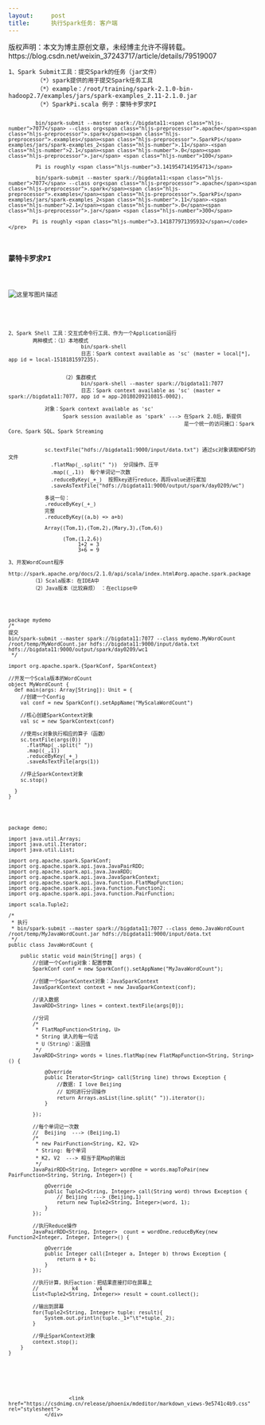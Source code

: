 ```yaml
---
layout:     post
title:      执行Spark任务: 客户端
---
```

<div id="article_content" class="article_content clearfix csdn-tracking-statistics" data-pid="blog" data-mod="popu_307" data-dsm="post">
								<div class="article-copyright">
					版权声明：本文为博主原创文章，未经博主允许不得转载。					https://blog.csdn.net/weixin_37243717/article/details/79519007				</div>
								            <div id="content_views" class="markdown_views prism-atom-one-dark">
							<!-- flowchart 箭头图标 勿删 -->
							<svg xmlns="http://www.w3.org/2000/svg" style="display: none;"><path stroke-linecap="round" d="M5,0 0,2.5 5,5z" id="raphael-marker-block" style="-webkit-tap-highlight-color: rgba(0, 0, 0, 0);"></path></svg>
							<pre class="prettyprint"><code class=" hljs avrasm"><span class="hljs-number">1</span>、Spark Submit工具：提交Spark的任务（jar文件）
        （*）spark提供的用于提交Spark任务工具
        （*）example：/root/training/spark-<span class="hljs-number">2.1</span><span class="hljs-number">.0</span>-bin-hadoop2<span class="hljs-number">.7</span>/examples/jars/spark-examples_2<span class="hljs-number">.11</span>-<span class="hljs-number">2.1</span><span class="hljs-number">.0</span><span class="hljs-preprocessor">.jar</span>
        （*）SparkPi<span class="hljs-preprocessor">.scala</span> 例子：蒙特卡罗求PI

             bin/spark-submit --master spark://bigdata11:<span class="hljs-number">7077</span> --class org<span class="hljs-preprocessor">.apache</span><span class="hljs-preprocessor">.spark</span><span class="hljs-preprocessor">.examples</span><span class="hljs-preprocessor">.SparkPi</span> examples/jars/spark-examples_2<span class="hljs-number">.11</span>-<span class="hljs-number">2.1</span><span class="hljs-number">.0</span><span class="hljs-preprocessor">.jar</span> <span class="hljs-number">100</span>

             Pi is roughly <span class="hljs-number">3.1419547141954713</span>

             bin/spark-submit --master spark://bigdata11:<span class="hljs-number">7077</span> --class org<span class="hljs-preprocessor">.apache</span><span class="hljs-preprocessor">.spark</span><span class="hljs-preprocessor">.examples</span><span class="hljs-preprocessor">.SparkPi</span> examples/jars/spark-examples_2<span class="hljs-number">.11</span>-<span class="hljs-number">2.1</span><span class="hljs-number">.0</span><span class="hljs-preprocessor">.jar</span> <span class="hljs-number">300</span>

            Pi is roughly <span class="hljs-number">3.141877971395932</span></code></pre>



<h3 id="蒙特卡罗求pi">蒙特卡罗求PI</h3>

<p><img src="https://img-blog.csdn.net/20180311191848454?watermark/2/text/aHR0cDovL2Jsb2cuY3Nkbi5uZXQvd2VpeGluXzM3MjQzNzE3/font/5a6L5L2T/fontsize/400/fill/I0JBQkFCMA==/dissolve/70" alt="这里写图片描述" title=""></p>

<pre class="prettyprint"><code class=" hljs livecodeserver">
<span class="hljs-number">2</span>、Spark Shell 工具：交互式命令行工具、作为一个Application运行
        两种模式：（<span class="hljs-number">1</span>）本地模式
                        bin/spark-<span class="hljs-built_in">shell</span> 
                        日志：Spark context available <span class="hljs-keyword">as</span> <span class="hljs-string">'sc'</span> (master = <span class="hljs-built_in">local</span>[*], app id = <span class="hljs-built_in">local</span>-<span class="hljs-number">1518181597235</span>).


                  （<span class="hljs-number">2</span>）集群模式
                        bin/spark-<span class="hljs-built_in">shell</span> <span class="hljs-comment">--master spark://bigdata11:7077</span>
                        日志：Spark context available <span class="hljs-keyword">as</span> <span class="hljs-string">'sc'</span> (master = spark://bigdata11:<span class="hljs-number">7077</span>, app id = app-<span class="hljs-number">20180209210815</span>-<span class="hljs-number">0002</span>).

            对象：Spark context available <span class="hljs-keyword">as</span> <span class="hljs-string">'sc'</span>
                  Spark session available <span class="hljs-keyword">as</span> <span class="hljs-string">'spark'</span> <span class="hljs-comment">---&gt; 在Spark 2.0后，新提供</span>
                                                          是一个统一的访问接口：Spark Core、Spark SQL、Spark Streaming


            sc.textFile(<span class="hljs-string">"hdfs://bigdata11:9000/input/data.txt"</span>) 通过sc对象读取HDFS的文件
              .flatMap(_.<span class="hljs-built_in">split</span>(<span class="hljs-string">" "</span>))  分词操作、压平
              .map((_,<span class="hljs-number">1</span>))  每个单词记一次数
              .reduceByKey(_+_)  按照key进行reduce，再将<span class="hljs-built_in">value</span>进行累加
              .saveAsTextFile(<span class="hljs-string">"hdfs://bigdata11:9000/output/spark/day0209/wc"</span>)

            多说一句：
            .reduceByKey(_+_)
            完整
            .reduceByKey((<span class="hljs-operator">a</span>,b) =&gt; <span class="hljs-operator">a</span>+b)

            Array((Tom,<span class="hljs-number">1</span>),(Tom,<span class="hljs-number">2</span>),(Mary,<span class="hljs-number">3</span>),(Tom,<span class="hljs-number">6</span>))

                  (Tom,(<span class="hljs-number">1</span>,<span class="hljs-number">2</span>,<span class="hljs-number">6</span>))
                       <span class="hljs-number">1</span>+<span class="hljs-number">2</span> = <span class="hljs-number">3</span>
                       <span class="hljs-number">3</span>+<span class="hljs-number">6</span> = <span class="hljs-number">9</span>

<span class="hljs-number">3</span>、开发WordCount程序
        <span class="hljs-keyword">http</span>://spark.apache.org/docs/<span class="hljs-number">2.1</span><span class="hljs-number">.0</span>/api/scala/index.html<span class="hljs-comment">#org.apache.spark.package</span>
        （<span class="hljs-number">1</span>）Scala版本: 在IDEA中
        （<span class="hljs-number">2</span>）Java版本（比较麻烦） ：在eclipse中</code></pre>

<pre class="prettyprint"><code class="language-scala hljs "><span class="hljs-keyword">package</span> mydemo
<span class="hljs-comment">/*
提交
bin/spark-submit --master spark://bigdata11:7077 --class mydemo.MyWordCount /root/temp/MyWordCount.jar hdfs://bigdata11:9000/input/data.txt hdfs://bigdata11:9000/output/spark/day0209/wc1
 */</span>

<span class="hljs-keyword">import</span> org.apache.spark.{SparkConf, SparkContext}

<span class="hljs-comment">//开发一个Scala版本的WordCount</span>
<span class="hljs-class"><span class="hljs-keyword">object</span> <span class="hljs-title">MyWordCount</span> {</span>
  <span class="hljs-keyword">def</span> main(args: Array[String]): Unit = {
    <span class="hljs-comment">//创建一个Config</span>
    <span class="hljs-keyword">val</span> conf = <span class="hljs-keyword">new</span> SparkConf().setAppName(<span class="hljs-string">"MyScalaWordCount"</span>)

    <span class="hljs-comment">//核心创建SparkContext对象</span>
    <span class="hljs-keyword">val</span> sc = <span class="hljs-keyword">new</span> SparkContext(conf)

    <span class="hljs-comment">//使用sc对象执行相应的算子（函数）</span>
    sc.textFile(args(<span class="hljs-number">0</span>))
      .flatMap(_.split(<span class="hljs-string">" "</span>))
      .map((_,<span class="hljs-number">1</span>))
      .reduceByKey(_+_)
      .saveAsTextFile(args(<span class="hljs-number">1</span>))

    <span class="hljs-comment">//停止SparkContext对象</span>
    sc.stop()

  }
}
</code></pre>

<pre class="prettyprint"><code class="language-java hljs "><span class="hljs-keyword">package</span> demo;

<span class="hljs-keyword">import</span> java.util.Arrays;
<span class="hljs-keyword">import</span> java.util.Iterator;
<span class="hljs-keyword">import</span> java.util.List;

<span class="hljs-keyword">import</span> org.apache.spark.SparkConf;
<span class="hljs-keyword">import</span> org.apache.spark.api.java.JavaPairRDD;
<span class="hljs-keyword">import</span> org.apache.spark.api.java.JavaRDD;
<span class="hljs-keyword">import</span> org.apache.spark.api.java.JavaSparkContext;
<span class="hljs-keyword">import</span> org.apache.spark.api.java.function.FlatMapFunction;
<span class="hljs-keyword">import</span> org.apache.spark.api.java.function.Function2;
<span class="hljs-keyword">import</span> org.apache.spark.api.java.function.PairFunction;

<span class="hljs-keyword">import</span> scala.Tuple2;

<span class="hljs-comment">/*
 * 执行
 * bin/spark-submit --master spark://bigdata11:7077 --class demo.JavaWordCount /root/temp/MyJavaWordCount.jar hdfs://bigdata11:9000/input/data.txt
 */</span>
<span class="hljs-keyword">public</span> <span class="hljs-class"><span class="hljs-keyword">class</span> <span class="hljs-title">JavaWordCount</span> {</span>

    <span class="hljs-keyword">public</span> <span class="hljs-keyword">static</span> <span class="hljs-keyword">void</span> <span class="hljs-title">main</span>(String[] args) {
        <span class="hljs-comment">//创建一个Config对象：配置参数</span>
        SparkConf conf = <span class="hljs-keyword">new</span> SparkConf().setAppName(<span class="hljs-string">"MyJavaWordCount"</span>);

        <span class="hljs-comment">//创建一个SparkContext对象：JavaSparkContext</span>
        JavaSparkContext context = <span class="hljs-keyword">new</span> JavaSparkContext(conf);

        <span class="hljs-comment">//读入数据</span>
        JavaRDD&lt;String&gt; lines = context.textFile(args[<span class="hljs-number">0</span>]);

        <span class="hljs-comment">//分词</span>
        <span class="hljs-comment">/*
         * FlatMapFunction&lt;String, U&gt; 
         * String 读入的每一句话
         * U（String）：返回值
         */</span>
        JavaRDD&lt;String&gt; words = lines.flatMap(<span class="hljs-keyword">new</span> FlatMapFunction&lt;String, String&gt;() {

            <span class="hljs-annotation">@Override</span>
            <span class="hljs-keyword">public</span> Iterator&lt;String&gt; <span class="hljs-title">call</span>(String line) <span class="hljs-keyword">throws</span> Exception {
                <span class="hljs-comment">//数据: I love Beijing</span>
                <span class="hljs-comment">// 如何进行分词操作</span>
                <span class="hljs-keyword">return</span> Arrays.asList(line.split(<span class="hljs-string">" "</span>)).iterator();
            }

        });

        <span class="hljs-comment">//每个单词记一次数</span>
        <span class="hljs-comment">//  Beijing  ---&gt; (Beijing,1)</span>
        <span class="hljs-comment">/*
         * new PairFunction&lt;String, K2, V2&gt;
         * String: 每个单词
         * K2, V2  ---&gt; 相当于是Map的输出
         */</span>
        JavaPairRDD&lt;String, Integer&gt; wordOne = words.mapToPair(<span class="hljs-keyword">new</span> PairFunction&lt;String, String, Integer&gt;() {

            <span class="hljs-annotation">@Override</span>
            <span class="hljs-keyword">public</span> Tuple2&lt;String, Integer&gt; <span class="hljs-title">call</span>(String word) <span class="hljs-keyword">throws</span> Exception {
                <span class="hljs-comment">// Beijing  ---&gt; (Beijing,1)</span>
                <span class="hljs-keyword">return</span> <span class="hljs-keyword">new</span> Tuple2&lt;String, Integer&gt;(word, <span class="hljs-number">1</span>);
            }
        });

        <span class="hljs-comment">//执行Reduce操作</span>
        JavaPairRDD&lt;String, Integer&gt;  count = wordOne.reduceByKey(<span class="hljs-keyword">new</span> Function2&lt;Integer, Integer, Integer&gt;() {

            <span class="hljs-annotation">@Override</span>
            <span class="hljs-keyword">public</span> Integer <span class="hljs-title">call</span>(Integer a, Integer b) <span class="hljs-keyword">throws</span> Exception {
                <span class="hljs-keyword">return</span> a + b;
            }
        });

        <span class="hljs-comment">//执行计算，执行action：把结果直接打印在屏幕上</span>
        <span class="hljs-comment">//           k4      v4</span>
        List&lt;Tuple2&lt;String, Integer&gt;&gt; result = count.collect();

        <span class="hljs-comment">//输出到屏幕</span>
        <span class="hljs-keyword">for</span>(Tuple2&lt;String, Integer&gt; tuple: result){
            System.out.println(tuple._1+<span class="hljs-string">"\t"</span>+tuple._2);
        }

        <span class="hljs-comment">//停止SparkContext对象</span>
        context.stop();
    }
}</code></pre>            </div>
						<link href="https://csdnimg.cn/release/phoenix/mdeditor/markdown_views-9e5741c4b9.css" rel="stylesheet">
                </div>